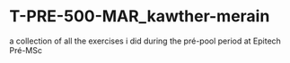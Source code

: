﻿# T-PRE-500-MAR_kawther-merain
 a collection of all the exercises i did during the pré-pool period at Epitech Pré-MSc
